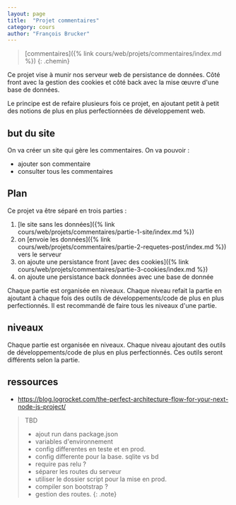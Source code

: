 ```yaml
---
layout: page
title:  "Projet commentaires"
category: cours
author: "François Brucker"
---
```


> [commentaires]({% link cours/web/projets/commentaires/index.md %})
{: .chemin}

Ce projet vise à munir nos serveur web de persistance de données. Côté front avec la gestion des cookies et côté back avec la mise œuvre d'une base de données.

Le principe est de refaire plusieurs fois ce projet, en ajoutant petit à petit des notions de plus en plus perfectionnées de développement web.

## but du site

On va créer un site qui gère les commentaires. On va pouvoir :

* ajouter son commentaire
* consulter tous les commentaires

## Plan

Ce projet va être séparé en trois parties :

1. [le site sans les données]({% link cours/web/projets/commentaires/partie-1-site/index.md %})
2. on [envoie les données]({% link cours/web/projets/commentaires/partie-2-requetes-post/index.md %}) vers le serveur
3. on ajoute une persistance front [avec des cookies]({% link cours/web/projets/commentaires/partie-3-cookies/index.md %})
4. on ajoute une persistance back données avec une base de donnée

Chaque partie est organisée en niveaux. Chaque niveau refait la partie en ajoutant à chaque fois des outils de développements/code de plus en plus perfectionnés. Il est recommandé de faire tous les niveaux d'une partie.

## niveaux

Chaque partie est organisée en niveaux. Chaque niveau ajoutant des outils de développements/code de plus en plus perfectionnés. Ces outils seront différents selon la partie.

## ressources

* <https://blog.logrocket.com/the-perfect-architecture-flow-for-your-next-node-js-project/>

> TBD
> * ajout run dans package.json
> * variables d'environnement
> * config differentes en teste et en prod.
> * config differente pour la base. sqlite vs bd
> * require pas relu ?
> * séparer les routes du serveur
> * utiliser le dossier script pour la mise en prod.
> * compiler son bootstrap ?
> * gestion des routes.
{: .note}